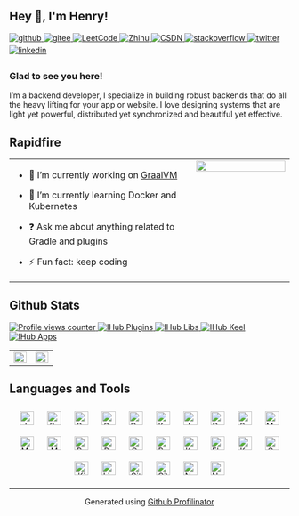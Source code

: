 ## Hey 👋, I'm Henry!  

<a href="https://github.com/henry-hub" target="_blank">
<img src=https://img.shields.io/badge/github-%2324292e.svg?&style=for-the-badge&logo=github&logoColor=white alt=github style="margin-bottom: 5px;" />
</a>
<a href="https://gitee.com/henry-hub" target="_blank">
<img src=https://img.shields.io/badge/gitee-C71D23.svg?&style=for-the-badge&logo=gitee&logoColor=white alt=gitee style="margin-bottom: 5px;" />
</a>
<!-- <a target="_blank" href="https://weibo.com/ihubpub">
<img src="https://img.shields.io/badge/Weibo-E6162D.svg?style=for-the-badge&logo=Sina+Weibo&logoColor=white" alt="Sina Weibo" style="margin-bottom: 5px;"/>
</a> -->
<a target="_blank" href="https://leetcode.cn/u/henry-hub">
<img src="https://img.shields.io/badge/LeetCode-FFA116.svg?style=for-the-badge&logo=LeetCode&logoColor=white" alt="LeetCode" style="margin-bottom: 5px;"/>
</a>
<a target="_blank" href="https://www.zhihu.com/people/ihub">
<img src="https://img.shields.io/badge/Zhihu-0084FF.svg?style=for-the-badge&logo=Zhihu&logoColor=white" alt="Zhihu" style="margin-bottom: 5px;"/>
</a>
<a target="_blank" href="https://blog.csdn.net/u010706566">
<img src="https://img.shields.io/badge/CSDN-E6162D.svg?style=for-the-badge&logoColor=white" alt="CSDN"/>
</a>
<a href="https://stackoverflow.com/users/11459940" target="_blank">
<img src=https://img.shields.io/badge/stackoverflow-%23F28032.svg?&style=for-the-badge&logo=stackoverflow&logoColor=white alt=stackoverflow style="margin-bottom: 5px;" />
</a>
<a href="https://twitter.com/henryli93" target="_blank">
<img src=https://img.shields.io/badge/twitter-%2300acee.svg?&style=for-the-badge&logo=twitter&logoColor=white alt=twitter style="margin-bottom: 5px;" />
</a>
<a href="https://linkedin.com/in/ihubpub" target="_blank">
<img src=https://img.shields.io/badge/linkedin-%231E77B5.svg?&style=for-the-badge&logo=linkedin&logoColor=white alt=linkedin style="margin-bottom: 5px;" />
</a>  
  
### Glad to see you here!  
I’m a backend developer, I specialize in building robust backends that do all the heavy lifting for your app or website. I love designing systems that are light yet powerful, distributed yet synchronized and beautiful yet effective.

## Rapidfire  
<table><tr><td valign="top" width="65%">

- 🔭 I’m currently working on [GraalVM](https://www.graalvm.org)  
  
- 🌱 I’m currently learning Docker and Kubernetes  
  
- ❓ Ask me about anything related to Gradle and plugins  
  
- ⚡ Fun fact: keep coding

</td><td valign="top">

<div align="center">
<img src="https://rishavanand.github.io/static/images/greetings.gif" align="center" style="width: 100%" />
</div>  

</td></tr></table>  

## Github Stats  

<a href="">
<img src="https://komarev.com/ghpvc/?username=henry-hub&&style=flat-square" alt="Profile views counter" />
</a>
<a href="https://github.com/ihub-pub/plugins" target="_blank">
<img src="https://img.shields.io/github/stars/ihub-pub/plugins?label=IHub+Plugins&style=flat-square" alt="IHub Plugins" />
</a>
<a href="https://github.com/ihub-pub/libs" target="_blank">
<img src="https://img.shields.io/github/stars/ihub-pub/libs?label=IHub+Libs&style=flat-square" alt="IHub Libs" />
</a>
<a href="https://github.com/ihub-pub/keel" target="_blank">
<img src="https://img.shields.io/github/stars/ihub-pub/keel?label=IHub+Keel&style=flat-square" alt="IHub Keel" />
</a>
<a href="https://github.com/ihub-pub/apps" target="_blank">
<img src="https://img.shields.io/github/stars/ihub-pub/apps?label=IHub+Apps&style=flat-square" alt="IHub Apps" />
</a>
<!-- <a href="https://www.buymeacoffee.com/henryhub" target="_blank" style="display: inline-block;">
<img src="https://img.shields.io/badge/Donate-Buy%20Me%20A%20Coffee-orange.svg?style=flat-square&logo=buymeacoffee"/>
</a> -->
<!-- <a href="https://liberapay.com/henry-hub" target="_blank" style="display: inline-block;">
<img src="https://img.shields.io/badge/Donate-Liberapay-f6c915.svg?style=flat-square&logo=liberapay"/>
</a> -->
<table><tr><td valign="top" width="50%">

<img src="https://github-readme-stats.vercel.app/api?username=henry-hub&show_icons=true&count_private=true&hide_border=true" align="left" style="width: 100%" />
<!-- <img src="https://github-readme-stats.vercel.app/api?username=henry-hub&bg_color=30,e96443,904e95&title_color=fff&text_color=fff&count_private=true&hide_border=true&hide=stars" align="left" style="width: 100%" /> -->

</td><td valign="top" width="50%">

<img src="https://github-readme-stats.vercel.app/api/top-langs/?username=henry-hub&hide_border=true&layout=compact" align="right" style="width: 100%" />

</td></tr></table>  

## Languages and Tools  
<div align="center">  
<a href="https://www.java.com/" target="_blank"><img style="margin: 10px" src="https://profilinator.rishav.dev/skills-assets/java-original-wordmark.svg" alt="Java" height="25" /></a>  
<a href="https://www.scala-lang.org/" target="_blank"><img style="margin: 10px" src="https://profilinator.rishav.dev/skills-assets/scala-original-wordmark.svg" alt="Scala" height="25" /></a>  
<a href="https://www.python.org/" target="_blank"><img style="margin: 10px" src="https://profilinator.rishav.dev/skills-assets/python-original.svg" alt="Python" height="25" /></a>  
<a href="https://go.dev/" target="_blank"><img style="margin: 10px" src="https://profilinator.rishav.dev/skills-assets/go-original.svg" alt="Go" height="25" /></a>  
<a href="https://www.docker.com/" target="_blank"><img style="margin: 10px" src="https://profilinator.rishav.dev/skills-assets/docker-original-wordmark.svg" alt="Docker" height="25" /></a>  
<a href="https://kubernetes.io/" target="_blank"><img style="margin: 10px" src="https://profilinator.rishav.dev/skills-assets/kubernetes-icon.svg" alt="Kubernetes" height="25" /></a>  
<a href="https://www.jenkins.io/" target="_blank"><img style="margin: 10px" src="https://profilinator.rishav.dev/skills-assets/jenkins-icon.svg" alt="Jenkins" height="25" /></a>  
<a href="https://dart.dev/" target="_blank"><img style="margin: 10px" src="https://profilinator.rishav.dev/skills-assets/dartlang-icon.svg" alt="Dart" height="25" /></a>  
<a href="https://docs.spring.io/spring-framework/docs/3.0.x/reference/expressions.html#:~:text=The%20Spring%20Expression%20Language%20(SpEL,and%20basic%20string%20templating%20functionality." target="_blank"><img style="margin: 10px" src="https://profilinator.rishav.dev/skills-assets/springio-icon.svg" alt="Spring" height="25" /></a>  
<a href="https://www.mysql.com/" target="_blank"><img style="margin: 10px" src="https://profilinator.rishav.dev/skills-assets/mysql-original-wordmark.svg" alt="MySQL" height="25" /></a>  
<a href="https://mariadb.org/" target="_blank"><img style="margin: 10px" src="https://profilinator.rishav.dev/skills-assets/mariadb.png" alt="Maria DB" height="25" /></a>  
<a href="https://www.mongodb.com/" target="_blank"><img style="margin: 10px" src="https://profilinator.rishav.dev/skills-assets/mongodb-original-wordmark.svg" alt="MongoDB" height="25" /></a>  
<a href="https://redis.io/" target="_blank"><img style="margin: 10px" src="https://profilinator.rishav.dev/skills-assets/redis-original-wordmark.svg" alt="Redis" height="25" /></a>  
<a href="https://www.rabbitmq.com/" target="_blank"><img style="margin: 10px" src="https://profilinator.rishav.dev/skills-assets/rabbitmq-icon.svg" alt="RabbitMQ" height="25" /></a>  
<a href="https://www.oracle.com/in/index.html" target="_blank"><img style="margin: 10px" src="https://profilinator.rishav.dev/skills-assets/oracle-original.svg" alt="Oracle" height="25" /></a>  
<a href="https://www.postgresql.org/" target="_blank"><img style="margin: 10px" src="https://profilinator.rishav.dev/skills-assets/postgresql-original-wordmark.svg" alt="PostgreSQL" height="25" /></a>  
<a href="https://kotlinlang.org/" target="_blank"><img style="margin: 10px" src="https://profilinator.rishav.dev/skills-assets/kotlinlang-icon.svg" alt="Kotlin" height="25" /></a>  
<a href="https://www.elastic.co/" target="_blank"><img style="margin: 10px" src="https://profilinator.rishav.dev/skills-assets/elasticsearch.png" alt="Elastic Search" height="25" /></a>  
<a href="https://kafka.apache.org/" target="_blank"><img style="margin: 10px" src="https://profilinator.rishav.dev/skills-assets/apache_kafka-icon.svg" alt="Kafka" height="25" /></a>  
<a href="https://grafana.com/" target="_blank"><img style="margin: 10px" src="https://profilinator.rishav.dev/skills-assets/grafana.png" alt="Grafana" height="25" /></a>  
<a href="https://www.elastic.co/kibana/" target="_blank"><img style="margin: 10px" src="https://profilinator.rishav.dev/skills-assets/kibana.png" alt="Kibana" height="25" /></a>  
<a href="https://www.linux.org/" target="_blank"><img style="margin: 10px" src="https://profilinator.rishav.dev/skills-assets/linux-original.svg" alt="Linux" height="25" /></a>  
<a href="https://github.com/" target="_blank"><img style="margin: 10px" src="https://profilinator.rishav.dev/skills-assets/git-scm-icon.svg" alt="Git" height="25" /></a>  
<a href="https://about.gitlab.com/" target="_blank"><img style="margin: 10px" src="https://profilinator.rishav.dev/skills-assets/gitlab.svg" alt="GitLab" height="25" /></a>  
<a href="https://nodejs.org/" target="_blank"><img style="margin: 10px" src="https://profilinator.rishav.dev/skills-assets/nodejs-original-wordmark.svg" alt="Node.js" height="25" /></a>  
<a href="https://www.nginx.com/" target="_blank"><img style="margin: 10px" src="https://profilinator.rishav.dev/skills-assets/nginx-original.svg" alt="Nginx" height="25" /></a>  
</div>  

----
<div align="center">Generated using <a href="https://profilinator.rishav.dev/" target="_blank">Github Profilinator</a></div>
